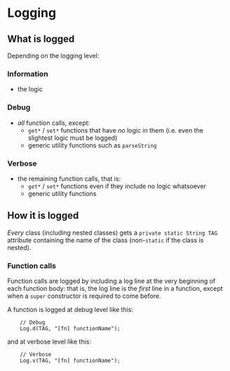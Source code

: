 # Logging


## What is logged

Depending on the logging level:


### Information

 * the logic


### Debug

 * _all_ function calls, except:
    * `get*` / `set*` functions that have _no_ logic in them (i.e. even the slightest logic must be logged)
    * generic utility functions such as `parseString`


### Verbose

 * the remaining function calls, that is:
    * `get*` / `set*` functions even if they include no logic whatsoever
    * generic utility functions


## How it is logged

_Every_ class (including nested classes) gets a `private static String TAG` attribute containing the name of the class (non-`static` if the class is nested).


### Function calls

Function calls are logged by including a log line at the very beginning of each function body: that is, the log line is the _first_ line in a function, except when a `super` constructor is required to come before.

A function is logged at debug level like this:

        // Debug
        Log.d(TAG, "[fn] functionName");

and at verbose level like this:

        // Verbose
        Log.v(TAG, "[fn] functionName");
